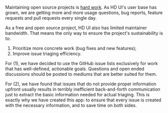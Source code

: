 Maintaining open source projects is [hard work](https://nolanlawson.com/2017/03/05/what-it-feels-like-to-be-an-open-source-maintainer/). As HD UI's user base has grown, we are getting more and more usage questions, bug reports, feature requests and pull requests every single day.

As a free and open source project, HD UI also has limited maintainer bandwidth. That means the only way to ensure the project's sustainability is to:

1. Prioritize more concrete work (bug fixes and new features);
2. Improve issue triaging efficiency.

For (1), we have decided to use the GitHub issue lists exclusively for work that has well-defined, actionable goals. Questions and open ended discussions should be posted to mediums that are better suited for them.

For (2), we have found that issues that do not provide proper information upfront usually results in terribly inefficient back-and-forth communication just to extract the basic information needed for actual triaging. This is exactly why we have created this app: to ensure that every issue is created with the necessary information, and to save time on both sides.
